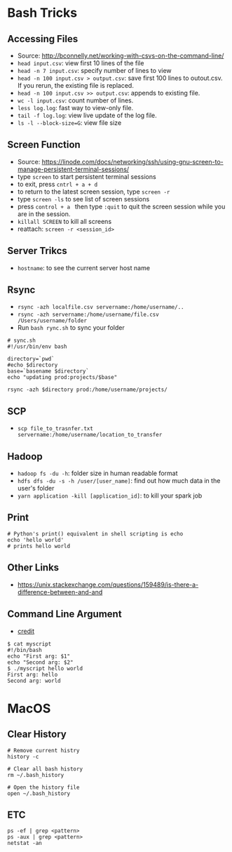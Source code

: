 # Bash Tricks 

## Accessing Files 
- Source: http://bconnelly.net/working-with-csvs-on-the-command-line/
- `head input.csv`: view first 10 lines of the file 
- `head -n 7 input.csv`: specify number of lines to view 
- `head -n 100 input.csv > output.csv`: save first 100 lines to outout.csv. If you rerun, the existing file is replaced. 
- `head -n 100 input.csv >> output.csv`: appends to existing file.
- `wc -l input.csv`: count number of lines.
- `less log.log`: fast way to view-only file. 
- `tail -f log.log`: view live update of the log file. 
- `ls -l --block-size=G`: view file size 

## Screen Function 
- Source: https://linode.com/docs/networking/ssh/using-gnu-screen-to-manage-persistent-terminal-sessions/
- type `screen` to start persistent terminal sessions 
- to exit, press `cntrl + a + d`
- to return to the latest screen session, type `screen -r`
- type `screen -ls` to see list of screen sessions
- press `control + a ` then type `:quit` to quit the screen session while you are in the session. 
- `killall SCREEN` to kill all screens 
- reattach: `screen -r <session_id>`

## Server Trikcs 
- `hostname`: to see the current server host name 

## Rsync 
- `rsync -azh localfile.csv servername:/home/username/..`
- `rsync -azh servername:/home/username/file.csv /Users/username/folder`
- Run `bash rync.sh` to sync your folder 

```
# sync.sh
#!/usr/bin/env bash

directory=`pwd`
#echo $directory
base=`basename $directory`
echo "updating prod:projects/$base"

rsync -azh $directory prod:/home/username/projects/
```

## SCP 
- `scp file_to_trasnfer.txt servername:/home/username/location_to_transfer` 

## Hadoop 
- `hadoop fs -du -h`: folder size in human readable format 
- `hdfs dfs -du -s -h /user/[user_name]`: find out how much data in the user's folder
- `yarn application -kill [application_id]`: to kill your spark job

## Print 
```
# Python's print() equivalent in shell scripting is echo 
echo 'hello world' 
# prints hello world
```

## Other Links 
- https://unix.stackexchange.com/questions/159489/is-there-a-difference-between-and-and

## Command Line Argument 

- [credit](https://unix.stackexchange.com/questions/31414/how-can-i-pass-a-command-line-argument-into-a-shell-script?utm_medium=organic&utm_source=google_rich_qa&utm_campaign=google_rich_qa)

```
$ cat myscript
#!/bin/bash
echo "First arg: $1"
echo "Second arg: $2"
$ ./myscript hello world
First arg: hello
Second arg: world
```

# MacOS 
## Clear History 

```
# Remove current histry
history -c

# Clear all bash history
rm ~/.bash_history

# Open the history file
open ~/.bash_history
```

## ETC 

```
ps -ef | grep <pattern>
ps -aux | grep <pattern>
netstat -an 
```

